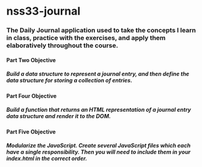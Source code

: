 # nss33-journal

### The Daily Journal application used to take the concepts I learn in class, practice with the exercises, and apply them elaboratively throughout the course.

#### Part Two Objective
##### Build a data structure to represent a journal entry, and then define the data structure for storing a collection of entries.

#### Part Four Objective
##### Build a function that returns an HTML representation of a journal entry data structure and render it to the DOM.

#### Part Five Objective
##### Modularize the JavaScript. Create several JavaScript files which each have a single responsibility. Then you will need to include them in your index.html in the correct order.